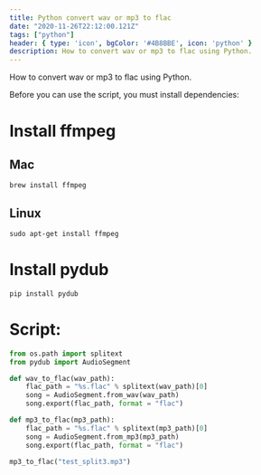```yaml
---
title: Python convert wav or mp3 to flac
date: "2020-11-26T22:12:00.121Z"
tags: ["python"]
header: { type: 'icon', bgColor: '#4B8BBE', icon: 'python' }
description: How to convert wav or mp3 to flac using Python.
---
```


How to convert wav or mp3 to flac using Python.

Before you can use the script, you must install dependencies:

# Install ffmpeg
## Mac
```
brew install ffmpeg
```

## Linux
```
sudo apt-get install ffmpeg
```

# Install pydub
```
pip install pydub
```

# Script:
```python
from os.path import splitext
from pydub import AudioSegment

def wav_to_flac(wav_path):
    flac_path = "%s.flac" % splitext(wav_path)[0]
    song = AudioSegment.from_wav(wav_path)
    song.export(flac_path, format = "flac")

def mp3_to_flac(mp3_path):
    flac_path = "%s.flac" % splitext(mp3_path)[0]
    song = AudioSegment.from_mp3(mp3_path)
    song.export(flac_path, format = "flac")

mp3_to_flac("test_split3.mp3")
```
